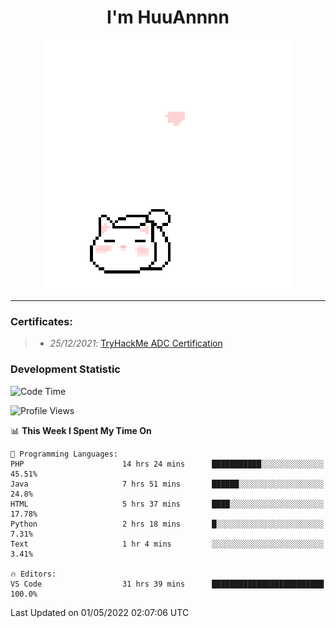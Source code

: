 <h1 align='center'>I'm HuuAnnnn</h1>
<p align="center">
 <img src="cat_intro.gif" />
</p>

___

### Certificates:
>- *25/12/2021*: [TryHackMe ADC Certification](https://tryhackme-certificates.s3-eu-west-1.amazonaws.com/THM-HKVVJOIWJA.png)


### Development Statistic

<!--START_SECTION:waka-->
![Code Time](http://img.shields.io/badge/Code%20Time-139%20hrs%204%20mins-blue)

![Profile Views](http://img.shields.io/badge/Profile%20Views-19-blue)

📊 **This Week I Spent My Time On** 

```text
💬 Programming Languages: 
PHP                      14 hrs 24 mins      ███████████░░░░░░░░░░░░░░   45.51% 
Java                     7 hrs 51 mins       ██████░░░░░░░░░░░░░░░░░░░   24.8% 
HTML                     5 hrs 37 mins       ████░░░░░░░░░░░░░░░░░░░░░   17.78% 
Python                   2 hrs 18 mins       █░░░░░░░░░░░░░░░░░░░░░░░░   7.31% 
Text                     1 hr 4 mins         ░░░░░░░░░░░░░░░░░░░░░░░░░   3.41%

🔥 Editors: 
VS Code                  31 hrs 39 mins      █████████████████████████   100.0%

```


 Last Updated on 01/05/2022 02:07:06 UTC
<!--END_SECTION:waka-->
